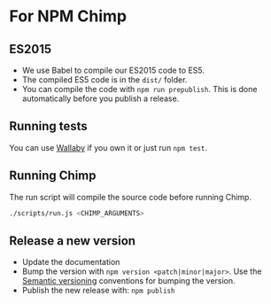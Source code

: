 # For NPM Chimp

## ES2015

* We use Babel to compile our ES2015 code to ES5.
* The compiled ES5 code is in the `dist/` folder.
* You can compile the code with `npm run prepublish`.
  This is done automatically before you publish a release.

## Running tests

You can use [Wallaby](http://wallabyjs.com/) if you own it or just run `npm test`.

## Running Chimp

The run script will compile the source code before running Chimp.

```sh
./scripts/run.js <CHIMP_ARGUMENTS>
```

## Release a new version

* Update the documentation
* Bump the version with `npm version <patch|minor|major>`.
  Use the [Semantic versioning](http://semver.org/) conventions for bumping the version.
* Publish the new release with: `npm publish`
